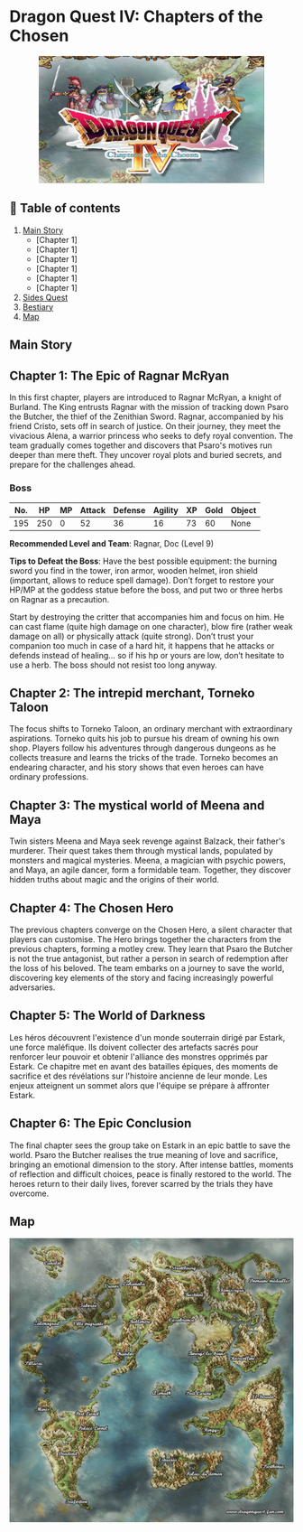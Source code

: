 # Dragon Quest IV: Chapters of the Chosen
<p align="center">
  <img src="https://github.com/Ellimaaac/All-Dragon-Quest-Complet-Guide/blob/main/Dragon%20Quest%204/img/profil.jpg"  length="8000" width="400" />
</p>

## 📖 Table of contents

1. [Main Story](#-main-story)
    - [Chapter 1]
    - [Chapter 1]
    - [Chapter 1]
    - [Chapter 1]
    - [Chapter 1]
    - [Chapter 1]
2. [Sides Quest]()
3. [Bestiary]()
4. [Map](#map)


## Main Story

## Chapter 1: The Epic of Ragnar McRyan
In this first chapter, players are introduced to Ragnar McRyan, a knight of Burland. The King entrusts Ragnar with the mission of tracking down Psaro the Butcher, the thief of the Zenithian Sword. Ragnar, accompanied by his friend Cristo, sets off in search of justice. On their journey, they meet the vivacious Alena, a warrior princess who seeks to defy royal convention. The team gradually comes together and discovers that Psaro's motives run deeper than mere theft. They uncover royal plots and buried secrets, and prepare for the challenges ahead.

### Boss 

| No. | HP | MP | Attack | Defense | Agility | XP | Gold | Object |
|-----|----|----|--------|---------|---------|----|------|--------|
| 195 | 250| 0  |   52   |   36    |   16    | 73 | 60   | None   |

**Recommended Level and Team**: Ragnar, Doc (Level 9)

**Tips to Defeat the Boss**: 
Have the best possible equipment: the burning sword you find in the tower, iron armor, wooden helmet, iron shield (important, allows to reduce spell damage). Don’t forget to restore your HP/MP at the goddess statue before the boss, and put two or three herbs on Ragnar as a precaution.

Start by destroying the critter that accompanies him and focus on him. He can cast flame (quite high damage on one character), blow fire (rather weak damage on all) or physically attack (quite strong). Don’t trust your companion too much in case of a hard hit, it happens that he attacks or defends instead of healing… so if his hp or yours are low, don’t hesitate to use a herb. The boss should not resist too long anyway.

## Chapter 2: The intrepid merchant, Torneko Taloon
The focus shifts to Torneko Taloon, an ordinary merchant with extraordinary aspirations. Torneko quits his job to pursue his dream of owning his own shop. Players follow his adventures through dangerous dungeons as he collects treasure and learns the tricks of the trade. Torneko becomes an endearing character, and his story shows that even heroes can have ordinary professions.

## Chapter 3: The mystical world of Meena and Maya
Twin sisters Meena and Maya seek revenge against Balzack, their father's murderer. Their quest takes them through mystical lands, populated by monsters and magical mysteries. Meena, a magician with psychic powers, and Maya, an agile dancer, form a formidable team. Together, they discover hidden truths about magic and the origins of their world.

## Chapter 4: The Chosen Hero
The previous chapters converge on the Chosen Hero, a silent character that players can customise. The Hero brings together the characters from the previous chapters, forming a motley crew. They learn that Psaro the Butcher is not the true antagonist, but rather a person in search of redemption after the loss of his beloved. The team embarks on a journey to save the world, discovering key elements of the story and facing increasingly powerful adversaries.

## Chapter 5: The World of Darkness
Les héros découvrent l'existence d'un monde souterrain dirigé par Estark, une force maléfique. Ils doivent collecter des artefacts sacrés pour renforcer leur pouvoir et obtenir l'alliance des monstres opprimés par Estark. Ce chapitre met en avant des batailles épiques, des moments de sacrifice et des révélations sur l'histoire ancienne de leur monde. Les enjeux atteignent un sommet alors que l'équipe se prépare à affronter Estark.

## Chapter 6: The Epic Conclusion
The final chapter sees the group take on Estark in an epic battle to save the world. Psaro the Butcher realises the true meaning of love and sacrifice, bringing an emotional dimension to the story. After intense battles, moments of reflection and difficult choices, peace is finally restored to the world. The heroes return to their daily lives, forever scarred by the trials they have overcome.

## Map
<p align="center">
  <img src="https://github.com/Ellimaaac/All-Dragon-Quest-Complet-Guide/blob/main/Dragon%20Quest%204/img/map.jpg"  width="800" />
</p>
